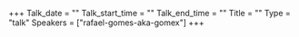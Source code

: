 +++
Talk_date = ""
Talk_start_time = ""
Talk_end_time = ""
Title = ""
Type = "talk"
Speakers = ["rafael-gomes-aka-gomex"]
+++



